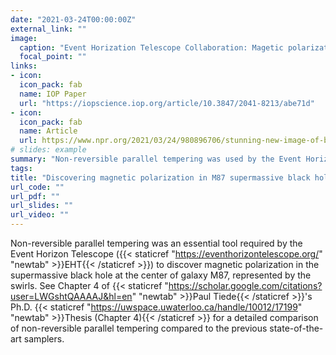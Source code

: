 ```yaml
---
date: "2021-03-24T00:00:00Z"
external_link: ""
image:
  caption: "Event Horization Telescope Collaboration: Magetic polarization in photograph of supermassive black hole in M87 (2021)"
  focal_point: ""
links:
- icon: 
  icon_pack: fab
  name: IOP Paper
  url: "https://iopscience.iop.org/article/10.3847/2041-8213/abe71d"
- icon: 
  icon_pack: fab
  name: Article
  url: https://www.npr.org/2021/03/24/980896706/stunning-new-image-of-black-hole-reveals-surrounding-magnetic-fields
# slides: example
summary: "Non-reversible parallel tempering was used by the Event Horizon Telescope collaboration to discover magnetic polarization in M87's supermassive black hole."
tags: 
title: "Discovering magnetic polarization in M87 supermassive black hole"
url_code: ""
url_pdf: ""
url_slides: ""
url_video: ""
---
```


Non-reversible parallel tempering was an essential tool required by the Event Horizon Telescope ({{< staticref "https://eventhorizontelescope.org/" "newtab" >}}EHT{{< /staticref >}}) to discover magnetic polarization in the supermassive black hole at the center of galaxy M87, represented by the swirls. See Chapter 4 of {{< staticref "https://scholar.google.com/citations?user=LWGshtQAAAAJ&hl=en" "newtab" >}}Paul Tiede{{< /staticref >}}'s Ph.D. {{< staticref "https://uwspace.uwaterloo.ca/handle/10012/17199" "newtab" >}}Thesis (Chapter 4){{< /staticref >}} for a detailed comparison of non-reversible parallel tempering compared to the previous state-of-the-art samplers.
